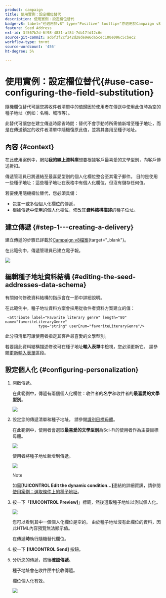 ```yaml
---
product: campaign
title: 使用實例：設定欄位替代
description: 使用實例：設定欄位替代
badge-v8: label="也適用於v8" type="Positive" tooltip="亦適用於Campaign v8"
feature: Seed Address
exl-id: 3f567b2d-6f98-4831-af84-7db17fd12c6e
source-git-commit: ad6f3f2cf242d28de9e6da5cec100e096c5cbec2
workflow-type: tm+mt
source-wordcount: '456'
ht-degree: 5%

---
```


# 使用實例：設定欄位替代{#use-case-configuring-the-field-substitution}



隨機欄位替代可讓您將收件者清單中的值歸因於使用者在傳送中使用此值時為空的種子地址（例如：名稱、城市等）。

此替代可讓您在建立傳送時節省時間：替代不會手動將所需值新增至種子地址，而是在傳送鎖定的收件者清單中隨機復原此值，並將其套用至種子地址。

## 內容 {#context}

在此使用案例中，網站&#x200B;**我的線上資料庫**&#x200B;想要根據客戶最喜愛的文學型別，向客戶傳送折扣。

傳遞管理員已將連結至最喜愛型別的個人化欄位整合至其電子郵件。 目的是使用一些種子地址：這些種子地址在表格中有個人化欄位，但沒有儲存任何值。

若要使用隨機欄位替代，您必須具備：

* 包含一或多個個人化欄位的傳遞，
* 根據傳遞中使用的個人化欄位，修改其&#x200B;**資料結構描述**&#x200B;的種子位址。

## 建立傳遞 {#step-1---creating-a-delivery}

建立傳遞的步驟已詳載於[Campaign v8檔案](https://experienceleague.adobe.com/docs/campaign/campaign-v8/send/emails/email.html){target="_blank"}。

在此範例中，傳遞管理員已建立電子報。

![](assets/dlv_seeds_usecase_24.png)

## 編輯種子地址資料結構 {#editing-the-seed-addresses-data-schema}

有關如何修改資料結構的指示會在一節中詳細說明。

在此範例中，種子地址資料方案會採用從收件者資料方案建立的值：

```
 <attribute label="Favorite literary genre" length="80" name="favoriteLiteraryGenre"
               type="string" userEnum="favoriteLiteraryGenre"/>
```

此分項清單可讓使用者指定其客戶最喜愛的文學型別。

若要讓此資料結構描述修改可在種子地址&#x200B;**輸入表單**&#x200B;中檢視，您必須更新它。 請參閱[更新輸入表單](use-case-selecting-seed-addresses-on-criteria.md#updating-the-input-form)區段。

## 設定個人化 {#configuring-personalization}

1. 開啟傳遞。

   在此範例中，傳遞有兩個個人化欄位：收件者的&#x200B;**名字**&#x200B;和收件者的&#x200B;**最喜愛的文學型別**。

   ![](assets/dlv_seeds_usecase_25.png)

1. 設定您的傳遞清單和種子地址。 請參閱[識別目標母體](steps-defining-the-target-population.md)。

   在此範例中，使用者會選取&#x200B;**最喜愛的文學型別**&#x200B;為Sci-Fi的使用者作為主要目標母體。

   ![](assets/dlv_seeds_usecase_26.png)

   使用者將種子地址新增到傳遞。

   ![](assets/dlv_seeds_usecase_27.png)

   >[!NOTE]
   >
   >如需&#x200B;**[!UICONTROL Edit the dynamic condition...]**&#x200B;連結的詳細資訊，請參閱[使用案例：選取條件上的種子地址](use-case-selecting-seed-addresses-on-criteria.md)。

1. 按一下「**[!UICONTROL Preview]**」標籤，然後選取種子地址以測試個人化。

   ![](assets/dlv_seeds_usecase_28.png)

   您可以看到其中一個個人化欄位是空的。 由於種子地址沒有此欄位的資料，因此HTML內容預覽無法顯示值。

   在傳遞&#x200B;**時**&#x200B;執行隨機替代欄位。

1. 按一下 **[!UICONTROL Send]** 按鈕。
1. 分析您的傳遞，然後&#x200B;**確認傳遞**。

   種子地址會在收件匣中接收傳遞。

   欄位個人化有效。

   ![](assets/dlv_seeds_usecase_08.png)
